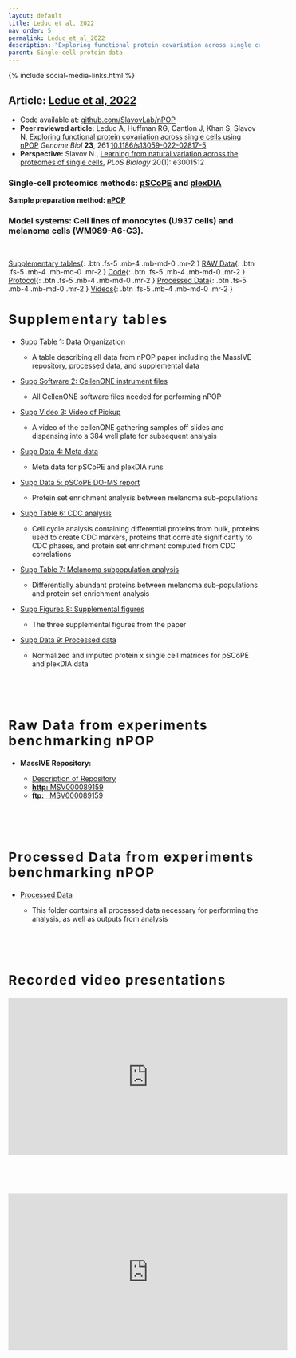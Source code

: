 ```yaml
---
layout: default
title: Leduc et al, 2022
nav_order: 5
permalink: Leduc_et_al_2022
description: "Exploring functional protein covariation across single cells using nPOP | Slavov Laboratory"
parent: Single-cell protein data
---
```

{% include social-media-links.html %}


## Article: [Leduc et al, 2022](https://www.biorxiv.org/content/10.1101/2021.04.24.441211v3)
* Code available at: [github.com/SlavovLab/nPOP](https://github.com/SlavovLab/nPOP)
* **Peer reviewed article:** Leduc A, Huffman RG, Cantlon J, Khan S, Slavov N, [Exploring functional protein covariation across single cells using nPOP](https://genomebiology.biomedcentral.com/articles/10.1186/s13059-022-02817-5) *Genome Biol* **23**, 261 [10.1186/s13059-022-02817-5](https://doi.org/10.1186/s13059-022-02817-5)
 * **Perspective:**  Slavov N., [Learning from natural variation across the proteomes of single cells](https://doi.org/10.1371/journal.pbio.3001512), *PLoS Biology* 20(1): e3001512


### Single-cell proteomics methods: [pSCoPE](pSCoPE) and [plexDIA](plexDIA)
**Sample preparation method: [nPOP](https://scp.slavovlab.net/nPOP)**

### Model systems:  Cell lines of monocytes (U937 cells) and melanoma cells (WM989-A6-G3).


&nbsp;

[Supplementary tables](#supp_tables){: .btn .fs-5 .mb-4 .mb-md-0 .mr-2 }
[RAW Data](#raw_data){: .btn .fs-5 .mb-4 .mb-md-0 .mr-2 }
[Code](https://github.com/SlavovLab/nPOP){: .btn .fs-5 .mb-4 .mb-md-0 .mr-2 }
[Protocol](dx.doi.org/10.17504/protocols.io.b67erhje){: .btn .fs-5 .mb-4 .mb-md-0 .mr-2 }
[Processed Data](#proc_data){: .btn .fs-5 .mb-4 .mb-md-0 .mr-2 }
[Videos](#talks){: .btn .fs-5 .mb-4 .mb-md-0 .mr-2 }

<h2 style="letter-spacing: 2px; font-size: 26px;" id="supp_tables" >Supplementary tables</h2>

* [Supp Table 1: Data Organization](https://docs.google.com/spreadsheets/d/1wtPtyAX8wykhplSDhEvv4S6lJEMqTOkT/edit?usp=sharing&ouid=105737144695616543623&rtpof=true&sd=true)
  - A table describing all data from nPOP paper including the MassIVE repository, processed data, and supplemental data
* [Supp Software 2: CellenONE instrument files](https://drive.google.com/drive/folders/14D_wmMCJRE5Zvf7XG-_nwKx4LY8FwQFu?usp=sharing)
  - All CellenONE software files needed for performing nPOP
* [Supp Video 3: Video of Pickup](https://drive.google.com/file/d/1dYDNEFNUy6tT8Muw0C5UB8-QK0u1gfbV/view?usp=sharing)
  - A video of the cellenONE gathering samples off slides and dispensing into a 384 well plate for subsequent analysis
* [Supp Data 4: Meta data](https://docs.google.com/spreadsheets/d/1JtkihjpyDzy3eamB2tLc6-YSjzENClQh/edit?usp=sharing&ouid=105737144695616543623&rtpof=true&sd=true)
  - Meta data for pSCoPE and plexDIA runs
* [Supp Data 5: pSCoPE DO-MS report](https://drive.google.com/file/d/1gU6StqmiP1MNXDzwnYrD-ta5EIpmnKaG/view?usp=sharing)
  - Protein set enrichment analysis between melanoma sub-populations
* [Supp Table 6: CDC analysis](https://docs.google.com/spreadsheets/d/1XFOsxSQF8zIROELmdGp3l1FRCzpq5I7l/edit?usp=sharing&ouid=105737144695616543623&rtpof=true&sd=true)
  - Cell cycle analysis containing differential proteins from bulk, proteins used to create CDC markers, proteins that correlate significantly to CDC phases, and protein set enrichment computed from CDC correlations
* [Supp Table 7:  Melanoma subpopulation analysis](https://docs.google.com/spreadsheets/d/1KAT2Xt0LlfNoB1MUkGRKZcrNWHuXEmyg/edit?usp=sharing&ouid=105737144695616543623&rtpof=true&sd=true)
  - Differentially abundant proteins between melanoma sub-populations and protein set enrichment analysis
* [Supp Figures 8: Supplemental figures](https://drive.google.com/file/d/11Regaf55cxgbDdRzfoIbtuhxlC0T4vj-/view?usp=sharing)
  - The three supplemental figures from the paper
* [Supp Data 9: Processed data](https://drive.google.com/file/d/1OlChCyz6HR_Z5Kc9Z4DrgvE1-DV74IMx/view?usp=sharing)
  - Normalized and imputed protein x single cell matrices for pSCoPE and plexDIA data



   &nbsp;

   &nbsp;


<h2 style="letter-spacing: 2px; font-size: 26px;" id="raw_data" >Raw Data from experiments benchmarking nPOP</h2>

* **MassIVE Repository:**
  - [Description of Repository](https://docs.google.com/spreadsheets/d/1wtPtyAX8wykhplSDhEvv4S6lJEMqTOkT/edit?usp=sharing&ouid=105737144695616543623&rtpof=true&sd=true)
  - [**http:**  MSV000089159](https://massive.ucsd.edu/ProteoSAFe/dataset.jsp?task=158ee6b0cc0b4d8b9f1883b3917793fb)
  - [**ftp:** &nbsp; MSV000089159](ftp://massive.ucsd.edu/MSV000089159)


  &nbsp;

  &nbsp;

<h2 style="letter-spacing: 2px; font-size: 26px;" id="proc_data" >Processed Data from experiments benchmarking nPOP</h2>

* [Processed Data](https://drive.google.com/drive/folders/12-H2a1mfSHZUGf8O50Cr0pPZ4zIDjTac?usp=sharing)
   - This folder contains all processed data necessary for performing the analysis, as well as outputs from analysis

   &nbsp;

   &nbsp;


<h2 style="letter-spacing: 2px; font-size: 26px;" id="talks" >Recorded video presentations</h2>

<iframe width="560" height="315" src="https://www.youtube.com/embed/DJ1U_KpMNcY" title="YouTube video player" frameborder="0" allow="accelerometer; autoplay; clipboard-write; encrypted-media; gyroscope; picture-in-picture" allowfullscreen></iframe>


&nbsp;

&nbsp;

<iframe width="560" height="315" src="https://www.youtube.com/embed/ped9A3rsJdw?t=265" title="YouTube video player" frameborder="0" allow="accelerometer; autoplay; clipboard-write; encrypted-media; gyroscope; picture-in-picture" allowfullscreen></iframe>

&nbsp;

&nbsp;


&nbsp;

&nbsp;

&nbsp;

&nbsp;

&nbsp;

&nbsp;

&nbsp;

&nbsp;

&nbsp;

&nbsp;

&nbsp;
